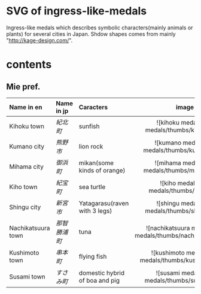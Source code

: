 # SVG of ingress-like-medals
Ingress-like medals which describes symbolic characters(mainly animals or plants) for several cities in Japan.
Shdow shapes comes from mainly "http://kage-design.com/".

# contents
## Mie pref.
|Name in en|Name in jp|Caracters|image|
|:---------|:--------|:---------|:--:|
|Kihoku town|_紀北町_|sunfish|![kihoku medal](city medals/thumbs/kihoku.png)|
|Kumano city|_熊野市_|lion rock|![kumano medal](city medals/thumbs/kumano.png)|
|Mihama city|_御浜町_|mikan(some kinds of orange)|![mihama medal](city medals/thumbs/mihama.png)|
|Kiho town|_紀宝町_|sea turtle|![kiho medal](city medals/thumbs/kiho.png)|
|Shingu city|_新宮市_|Yatagarasu(raven with 3 legs)|![shingu medal](city medals/thumbs/shingu.png)|
|Nachikatsuura town|_那智勝浦町_|tuna|![nachikatsuura medal](city medals/thumbs/nachikatsuura.png)|
|Kushimoto town|_串本町_|flying fish|![kushimoto medal](city medals/thumbs/kushimoto.png)|
|Susami town|_すさみ町_|domestic hybrid of boa and pig|![susami medal](city medals/thumbs/susami.png)|